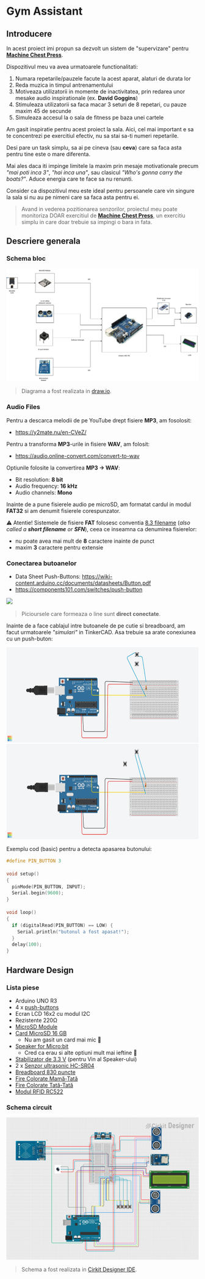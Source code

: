 # Gym Assistant


## Introducere

In acest proiect imi propun sa dezvolt un sistem de "supervizare"
pentru [**Machine Chest Press**](https://musclewiki.com/machine/male/triceps/machine-chest-press/).

<!-- Ce face si care este scopul lui: -->
Dispozitivul meu va avea urmatoarele functionalitati:
1. Numara repetarile/pauzele facute la acest aparat,
  alaturi de durata lor
2. Reda muzica in timpul antrenamentului
3. Motiveaza utilizatorii in momente de inactivitatea,
  prin redarea unor mesake audio inspirationale (ex. **David Goggins**)
4. Stimuleaza utilizatorii sa faca macar 3 seturi de 8 repetari,
  cu pauze maxim 45 de secunde
5. Simuleaza accesul la o sala de fitness pe baza unei cartele

<!-- Ideea de la care am pornit: -->
Am gasit inspiratie pentru acest proiect la sala.
Aici, cel mai important e sa te concentrezi pe exercitiul efectiv,
nu sa stai sa-ti numeri repetarile.

<!-- De ce cred ca este util pentru altii si pentru mine: -->
Desi pare un task simplu,
sa ai pe cineva (sau **ceva**) care sa faca asta pentru tine este o mare diferenta.

Mai ales daca iti impinge limitele la maxim prin mesaje motivationale precum
*"mai poti inca 3"*, *"hai inca una"*,  sau clasicul *"Who's gonna carry the boats?"*.
Aduce energia care te face sa nu renunti.

Consider ca dispozitivul meu este ideal pentru persoanele care vin singure
la sala si nu au pe nimeni care sa faca asta pentru ei.


> Avand in vederea pozitionarea senzorilor,
> proiectul meu poate monitoriza DOAR exercitiul de [**Machine Chest Press**](https://musclewiki.com/machine/male/triceps/machine-chest-press/),
> un exercitiu simplu in care doar trebuie sa impingi o bara in fata.




## Descriere generala



### Schema bloc

![img](./Images/PM-Project-schema-bloc.jpg)


> Diagrama a fost realizata in [draw.io](https://app.diagrams.net/).


### Audio Files

Pentru a descarca melodii de pe YouTube drept fisiere **MP3**, am fosolosit:
- <https://y2mate.nu/en-CVeZ/>

Pentru a transforma **MP3**-urile in fisiere **WAV**, am folosit:
- <https://audio.online-convert.com/convert-to-wav>


Optiunile folosite la convertirea **MP3 -> WAV**:
- Bit resolution: **8 bit**
- Audio frequency: **16 kHz**
- Audio channels: **Mono**


Inainte de a pune fisierele audio pe microSD,
am formatat cardul in modul **FAT32**
si am denumit fisierele corespunzator.

⚠️ Atentie! Sistemele de fisiere **FAT** folosesc conventia [8.3 filename](https://en.wikipedia.org/wiki/8.3_filename)
(*also called a **short filename** or **SFN***),
ceea ce inseamna ca denumirea fisierelor:
- nu poate avea mai mult de **8** caractere inainte de punct
- maxim **3** caractere pentru extensie

### Conectarea butoanelor

- Data Sheet Push-Buttons: <https://wiki-content.arduino.cc/documents/datasheets/Button.pdf>
- <https://components101.com/switches/push-button>

<img src="https://components101.com/sites/default/files/component_pin/Push-button-Pinout.gif" height=250px width=auto>


> Picioursele care formeaza o line sunt **direct conectate**.

Inainte de a face cablajul intre butoanele de pe cutie si breadboard,
am facut urmatoarele *"simulari"* in TinkerCAD.
Asa trebuie sa arate conexiunea cu un push-buton:

<img src="./Images/vertical-button.png" height=250px width=auto>
<img src="./Images/horizontal-button.png" height=250px width=auto>


Exemplu cod (basic) pentru a detecta apasarea butonului:


```cpp
#define PIN_BUTTON 3

void setup()
{
  pinMode(PIN_BUTTON, INPUT);
  Serial.begin(9600);
}

void loop()
{
  if (digitalRead(PIN_BUTTON) == LOW) {
  	Serial.println("butonul a fost apasat!");
  }
  delay(100);
}
```


## Hardware Design



### Lista piese

- Arduino UNO R3
- 4 x [push-buttons](https://ardushop.ro/ro/butoane--switch-uri/713-buton-mic-push-button-trough-hole-6427854009050.html)
- Ecran LCD 16x2 cu modul I2C
- Rezistente 220Ω
- [MicroSD Module](https://ardushop.ro/ro/module/1553-groundstudio-microsd-module-6427854023056.html?gad_source=1&gbraid=0AAAAADlKU-7r0Viay1-t361QlB21iOgs0&gclid=Cj0KCQjwqv2_BhC0ARIsAFb5Ac84XfsbeL3-M0mj8zEMxlvniXkfdQ1SGlEzoFS0otF-lMW6SyWNGnUaAvFmEALw_wcB)
- [Card MicroSD 16 GB](https://www.optimusdigital.ro/ro/memorii/8678-card-microsd-original-de-16-gb-cu-noobs-compatibil-cu-raspberry-pi-4-model-b-varianta-bulk.html?search_query=%090104110000057297%09&results=1)
  - Nu am gasit un card mai mic 🙁
- [Speaker for Micro:bit](https://www.emag.ro/modul-difuzor-waveshare-36-52x43-44-mm-compatibil-cu-micro-bit-arduino-speakerformicro-bitwaveshare14542/pd/D785XQMBM/?ref=history-shopping_418333718_138738_1)
  - Cred ca erau si alte optiuni mult mai ieftine 🙂
- [Stabilizator de 3.3 V](https://www.optimusdigital.ro/ro/electronica-de-putere-stabilizatoare-liniare/168-modul-cu-sursa-de-alimentare-de-33-v.html?search_query=0104110000000521&results=1) (pentru Vin al Speaker-ului)
- 2 x [Senzor ultrasonic HC-SR04](https://www.optimusdigital.ro/ro/senzori-senzori-ultrasonici/9-senzor-ultrasonic-hc-sr04-.html?search_query=0104110000000866&results=1)
- [Breadboard 830 puncte](https://www.optimusdigital.ro/ro/prototipare-breadboard-uri/8-breadboard-830-points.html?search_query=breadboard+830&results=15)
- [Fire Colorate Mamă-Tată](https://www.optimusdigital.ro/ro/fire-fire-mufate/878-set-fire-mama-tata-40p-30-cm.html?search_query=Fire+Colorate&results=49)
- [Fire Colorate Tată-Tată](https://www.optimusdigital.ro/ro/fire-fire-mufate/890-set-fire-tata-tata-40p-30-cm.html?search_query=Fire+Colorate&results=49)
- [Modul RFID RC522](https://www.optimusdigital.ro/ro/wireless-rfid/67-modul-cititor-rfid-mfrc522.html?search_query=rfid&results=37)



### Schema circuit

![img](./Images/circuit_design.png)


> Schema a fost realizata in [Cirkit Designer IDE](https://app.cirkitdesigner.com/).



